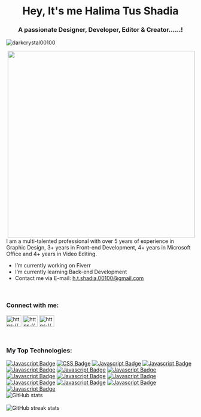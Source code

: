 <link
  rel="stylesheet"
  href="https://cdn.jsdelivr.net/gh/dheereshagrwal/colored-icons@master/ci.min.css"
/> 

<h1 align="center">Hey, It's me Halima Tus Shadia</h1>
<h3 align="center">A passionate Designer, Developer, Editor & Creator......!</h3>

<p align="left"> <img src="https://komarev.com/ghpvc/?username=darkcrystal00100&label=Profile%20views&color=0e75b6&style=flat" alt="darkcrystal00100" /> </p>
 <img align="right" width="500" src="https://github.com/DarkCrystal00100/DarkCrystal00100/assets/150428751/37ca8730-6ff5-47ee-b5db-121b5b11954a)](https://scontent.fdac24-2.fna.fbcdn.net/v/t39.30808-6/401125412_122115937304087535_1997011794809688366_n.png?_nc_cat=108&ccb=1-7&_nc_sid=5f2048&_nc_ohc=vCCi-ZRCacoAX-TosbB&_nc_ht=scontent.fdac24-2.fna&oh=00_AfBQo1fJdsbAeSXSy0yiU_NwFEmSy39ICK1jMBdpNpieIw&oe=6557AAF3">

I am a multi-talented professional with over 5 years of experience in Graphic Design, 3+ years in Front-end Development, 4+ years in Microsoft Office and 4+ years in Video Editing.

- I’m currently working on Fiverr 
- I’m currently learning Back-end Development 
- Contact me via E-mail: h.t.shadia.00100@gmail.com
<br>
  <h3 align="left">Connect with me:</h3>
<p align="left">
<a href="https://fb.com/https://www.facebook.com/ht.shadia.00100" target="blank"><img align="center" src="https://raw.githubusercontent.com/rahuldkjain/github-profile-readme-generator/master/src/images/icons/Social/facebook.svg" alt="https://www.facebook.com/ht.shadia.00100" height="30" width="40" /></a>
<a href="https://instagram.com/https://www.instagram.com/ht_shadia_00100/" target="blank"><img align="center" src="https://raw.githubusercontent.com/rahuldkjain/github-profile-readme-generator/master/src/images/icons/Social/instagram.svg" alt="https://www.instagram.com/ht_shadia_00100/" height="30" width="40" /></a>
<a href="https://discord.gg/https://discord.com/users/1166300111270330369" target="blank"><img align="center" src="https://raw.githubusercontent.com/rahuldkjain/github-profile-readme-generator/master/src/images/icons/Social/discord.svg" alt="https://discord.com/users/1166300111270330369" height="30" width="40" /></a>
</p>
<br>
<h3 align="left">My Top Technologies:</h3>
<!-- TODO: Make technologies links takes you to repositories -->

[![Javascript Badge](https://img.shields.io/badge/-HTML-00FFFF?style=for-the-html&logoColor=000000 )](#)
[![CSS Badge](https://img.shields.io/badge/-CSS-00FFFF?style=for-the-css&logoColor=000000 )](#)
[![Javascript Badge](https://img.shields.io/badge/-JavaScript-00FFFF?style=for-the-Javascript&logoColor=000000 )](#)
[![Javascript Badge](https://img.shields.io/badge/-Photoshop-00FFFF?style=for-the-photoshop&logoColor=000000 )](#)
[![Javascript Badge](https://img.shields.io/badge/-Illustrator-00FFFF?style=for-the-illustrator&logoColor=000000 )](#)
[![Javascript Badge](https://img.shields.io/badge/-Canva-00FFFF?style=for-the-Canva&logoColor=000000 )](#)
[![Javascript Badge](https://img.shields.io/badge/-Figma-00FFFF?style=for-the-Figma&logoColor=000000 )](#)
[![Javascript Badge](https://img.shields.io/badge/-XD-00FFFF?style=for-the-XD&logoColor=000000 )](#)
[![Javascript Badge](https://img.shields.io/badge/-Davinci_Resolve-00FFFF?style=for-the-Davinci_Resolve&logoColor=000000 )](#)
[![Javascript Badge](https://img.shields.io/badge/-CapCut-00FFFF?style=for-the-CapCut&logoColor=000000 )](#)
[![Javascript Badge](https://img.shields.io/badge/-VN_Video_Editor-00FFFF?style=for-the-VN_Video_Editor&logoColor=000000 )](#)
[![Javascript Badge](https://img.shields.io/badge/-MS_Word-00FFFF?style=for-the-MS_Word&logoColor=000000 )](#)
[![Javascript Badge](https://img.shields.io/badge/-MS_Excel-00FFFF?style=for-the-MS_Excel&logoColor=000000 )](#)
[![Javascript Badge](https://img.shields.io/badge/-MS_PowerPoint-00FFFF?style=for-the-MS_PowerPoint&logoColor=000000 )](#)
<br>
![GitHub stats](https://github-readme-stats.vercel.app/api?username=DarkCrystal00100&show_icons=true&theme=transparent)  
<br>
![GitHub streak stats](https://streak-stats.demolab.com/?user=DarkCrystal00100)  

